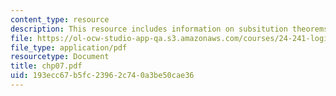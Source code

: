 ```yaml
---
content_type: resource
description: This resource includes information on subsitution theorems.
file: https://ol-ocw-studio-app-qa.s3.amazonaws.com/courses/24-241-logic-i-fall-2005/193ecc67b5fc23962c740a3be50cae36_chp07.pdf
file_type: application/pdf
resourcetype: Document
title: chp07.pdf
uid: 193ecc67-b5fc-2396-2c74-0a3be50cae36
---
```

